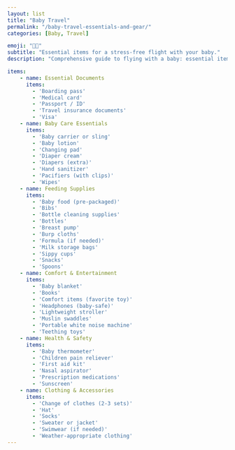 ```yaml
---
layout: list
title: "Baby Travel"
permalink: "/baby-travel-essentials-and-gear/"
categories: [Baby, Travel]

emoji: "🧑‍🍼"
subtitle: "Essential items for a stress-free flight with your baby."
description: "Comprehensive guide to flying with a baby: essential items checklist, travel tips, and must-have gear for a smooth stress-free journey with your little one. Learn how to prepare for your flight, what to pack in your carry-on, and how to keep your baby happy and comfortable during air travel. Perfect for first-time parents and experienced travelers alike."

items:
    - name: Essential Documents
      items:
        - 'Boarding pass'
        - 'Medical card'
        - 'Passport / ID'
        - 'Travel insurance documents'
        - 'Visa'
    - name: Baby Care Essentials
      items:
        - 'Baby carrier or sling'
        - 'Baby lotion'
        - 'Changing pad'
        - 'Diaper cream'
        - 'Diapers (extra)'
        - 'Hand sanitizer'
        - 'Pacifiers (with clips)'
        - 'Wipes'
    - name: Feeding Supplies
      items:
        - 'Baby food (pre-packaged)'
        - 'Bibs'
        - 'Bottle cleaning supplies'
        - 'Bottles'
        - 'Breast pump'
        - 'Burp cloths'
        - 'Formula (if needed)'
        - 'Milk storage bags'
        - 'Sippy cups'
        - 'Snacks'
        - 'Spoons'
    - name: Comfort & Entertainment
      items:
        - 'Baby blanket'
        - 'Books'
        - 'Comfort items (favorite toy)'
        - 'Headphones (baby-safe)'
        - 'Lightweight stroller'
        - 'Muslin swaddles'
        - 'Portable white noise machine'
        - 'Teething toys'
    - name: Health & Safety
      items:
        - 'Baby thermometer'
        - 'Children pain reliever'
        - 'First aid kit'
        - 'Nasal aspirator'
        - 'Prescription medications'
        - 'Sunscreen'
    - name: Clothing & Accessories
      items:
        - 'Change of clothes (2-3 sets)'
        - 'Hat'
        - 'Socks'
        - 'Sweater or jacket'
        - 'Swimwear (if needed)'
        - 'Weather-appropriate clothing'
---
```

